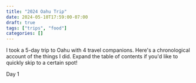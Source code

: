 ```yaml
---
title: "2024 Oahu Trip"
date: 2024-05-10T17:59:00-07:00
draft: true
tags: ["trips", "food"]
categories: []
---
```


I took a 5-day trip to Oahu with 4 travel companions. Here's a chronological account of the things I did. Expand the table of contents if you'd like to quickly skip to a certain spot!

Day 1






